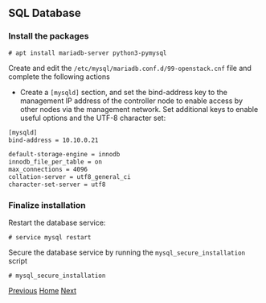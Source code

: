 ## SQL Database
### Install the packages
```
# apt install mariadb-server python3-pymysql
```

Create and edit the ```/etc/mysql/mariadb.conf.d/99-openstack.cnf``` file and complete the following actions

- Create a ```[mysqld]``` section, and set the bind-address key to the management IP address of the controller node to enable access by other nodes via the management network. Set additional keys to enable useful options and the UTF-8 character set:

```bash
[mysqld]
bind-address = 10.10.0.21

default-storage-engine = innodb
innodb_file_per_table = on
max_connections = 4096
collation-server = utf8_general_ci
character-set-server = utf8
```

### Finalize installation
Restart the database service:
```
# service mysql restart
```
Secure the database service by running the ```mysql_secure_installation``` script
```
# mysql_secure_installation
```

[Previous](https://github.com/kukkalli/OpenStack/blob/master/environment-setup/packages.md#openstack-packages)
[Home](https://github.com/kukkalli/OpenStack#environment-setup)
[Next](https://github.com/kukkalli/OpenStack/blob/master/environment-setup/packages.md#openstack-packages)